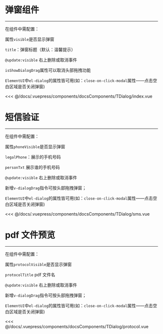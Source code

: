 # 弹窗组件

---

<common-code-format>
  <docsComponents-TDialog-index slot="source"></docsComponents-TDialog-index>
在组件中需配置：

属性`visible`是否显示弹窗

`title`：弹窗标题（默认：温馨提示）

`@update:visible` 右上删除或取消事件

`isShowDialogDrag`属性可以取消头部拖拽功能

`ElementUI`中`el-dialog`的属性皆可用(如：`close-on-click-modal`属性——点击空白区域是否关闭弹窗)

<<< @/docs/.vuepress/components/docsComponents/TDialog/index.vue
</common-code-format>

# 短信验证

---

<common-code-format>
  <docsComponents-TDialog-sms slot="source"></docsComponents-TDialog-sms>
  在组件中需配置：

属性`phoneVisible`是否显示弹窗

`legalPhone`：展示的手机号码

`personTxt` 展示谁的手机号码

`@update:visible` 右上删除或取消事件

新增`v-dialogDrag`指令可按头部拖拽弹窗；

`ElementUI`中`el-dialog`的属性皆可用(如：`close-on-click-modal`属性——点击空白区域是否关闭弹窗)

<<< @/docs/.vuepress/components/docsComponents/TDialog/sms.vue
</common-code-format>

# pdf 文件预览

---

<common-code-format>
  <docsComponents-TDialog-protocol slot="source"></docsComponents-TDialog-protocol>
  在组件中需配置：

属性`protocolVisible`是否显示弹窗

`protocolTitle` pdf 文件名

`@update:visible` 右上删除或取消事件

新增`v-dialogDrag`指令可按头部拖拽弹窗；

`ElementUI`中`el-dialog`的属性皆可用(如：`close-on-click-modal`属性——点击空白区域是否关闭弹窗)

<<< @/docs/.vuepress/components/docsComponents/TDialog/protocol.vue
</common-code-format>
